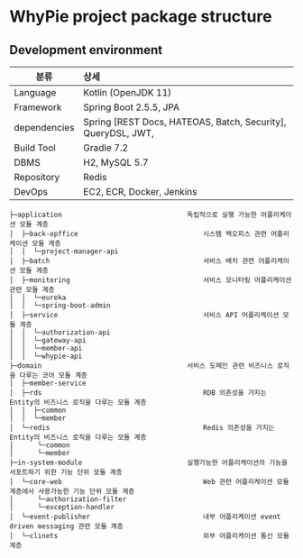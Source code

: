 WhyPie project package structure
===

## Development environment

|분류|상세|
| ---------- | :--------- |
|Language|Kotlin (OpenJDK 11)|
|Framework|Spring Boot 2.5.5, JPA|
|dependencies|Spring [REST Docs, HATEOAS, Batch, Security], QueryDSL, JWT,
|Build Tool|Gradle 7.2|
|DBMS|H2, MySQL 5.7|
|Repository|Redis|
|DevOps|EC2, ECR, Docker, Jenkins|

```
├─application                               독립적으로 실행 가능한 어플리케이션 모듈 계층
│  ├─back-opffice                               시스템 백오피스 관련 어플리케이션 모듈 계층
│  │  └─project-manager-api
│  ├─batch                                      서비스 배치 관련 어플리케이션 모듈 계층
│  ├─monitoring                                 서비스 모니터링 어플리케이션 관련 모듈 계층
│  │  └─eureka
│  │  └─spring-boot-admin
│  ├─service                                    서비스 API 어플리케이션 모듈 계층
│  │  └─authorization-api
│  │  └─gateway-api
│  │  └─member-api
│  │  └─whypie-api
├─domain                                    서비스 도메인 관련 비즈니스 로직을 다루는 코어 모듈 계층
│  ├─member-service
│  ├─rds                                        RDB 의존성을 가지는 Entity의 비즈니스 로직을 다루는 모듈 계층
│  │  ├─common
│  │  └─member
│  └─redis                                      Redis 의존성을 가지는 Entity의 비즈니스 로직을 다루는 모듈 계층
│      └─common
│      └─member
├─in-system-module                          실행가능한 어플리케이션의 기능을 서포트하기 위한 기능 단위 모듈 계층 
│  └─core-web                                   Web 관련 어플리케이션 모듈 계층에서 사용가능한 기능 단위 모듈 계층
│      └─authorization-filter
│      └─exception-handler
│  └─event-publisher                            내부 어플리케이션 event driven messaging 관련 모듈 계층
│  └─clinets                                    외부 어플리케이션 통신 모듈 계층
```
